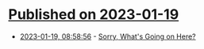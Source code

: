 # [Published on 2023-01-19](index.md)

* [2023-01-19, 08:58:56](https://news.ycombinator.com/item?id=34438175) - [Sorry, What's Going on Here?](https://news.ycombinator.com/item?id=34438175)
